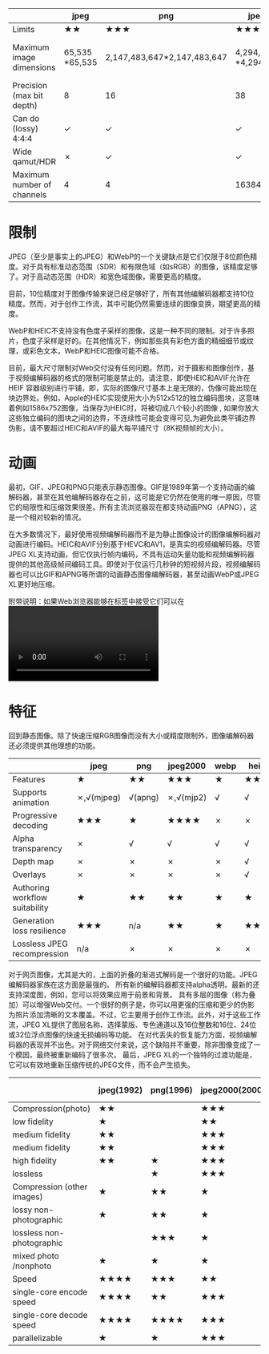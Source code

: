 | |jpeg|png|jpeg2000|webp|heic|avif|jpeg xl|
|-|-|-|-|-|-|-|-|
| Limits  | ★★ | ★★★| ★★★★| ★ | ★★★ | ★★★+ | ★★★★|
| Maximum image dimensions |65,535 *65,535|2,147,483,647*2,147,483,647|4,294,967,295 *4,294,967,295| 16,383*16,383 | 8193 x4320(or grid with potentiaboundary artifacts)| 8193 x4320(or grid with potentiaboundary artifacts) |1,073,741,823*1,073,741,823 |
|Precision (max bit depth)|8|16| 38| 8 | 10 | 10 | 32 |
|Can do (lossy) 4:4:4|✓|✓|✓|✗|✗|✓|✓|
|Wide qamut/HDR|✗|✓|✓|✗|✓|✓|✓|
|Maximum number of channels|4|4|16384|4|5|5|4099|
# 限制
JPEG（至少是事实上的JPEG）和WebP的一个关键缺点是它们仅限于8位颜色精度。对于具有标准动态范围（SDR）和有限色域（如sRGB）的图像，该精度足够了。对于高动态范围（HDR）和宽色域图像，需要更高的精度。

目前，10位精度对于图像传输来说已经足够好了，所有其他编解码器都支持10位精度。然而，对于创作工作流，其中可能仍然需要连续的图像变换，期望更高的精度。

WebP和HEIC不支持没有色度子采样的图像，这是一种不同的限制。对于许多照片，色度子采样是好的。在其他情况下，例如那些具有彩色方面的精细细节或纹理，或彩色文本，WebP和HEIC图像可能不合格。

目前，最大尺寸限制对Web交付没有任何问题。然而，对于摄影和图像创作，基于视频编解码器的格式的限制可能是禁止的。请注意，即使HEIC和AVIF允许在HEIF
容器级别进行平铺，即，实际的图像尺寸基本上是无限的，伪像可能出现在块边界处。例如，Apple的HEIC实现使用大小为512x512的独立编码图块，这意味着例如1586x752图像，当保存为HEIC时，将被切成八个较小的图像 , 
如果你放大这些独立编码的图块之间的边界，不连续性可能会变得可见,为避免此类平铺边界伪影，请不要超过HEIC和AVIF的最大每平铺尺寸（8K视频帧的大小）。
# 动画
最初，GIF、JPEG和PNG只能表示静态图像。GIF是1989年第一个支持动画的编解码器，甚至在其他编解码器存在之前，这可能是它仍然在使用的唯一原因，尽管它的局限性和压缩效果很差。所有主流浏览器现在都支持动画PNG（APNG），这是一个相对较新的情况。

在大多数情况下，最好使用视频编解码器而不是为静止图像设计的图像编解码器对动画进行编码。HEIC和AVIF分别基于HEVC和AV1，是真实的视频编解码器。尽管JPEG XL支持动画，但它仅执行帧内编码，不具有运动矢量功能和视频编解码器提供的其他高级帧间编码工具。即使对于仅运行几秒钟的短视频片段，视频编解码器也可以比GIF和APNG等所谓的动画静态图像编解码器，甚至动画WebP或JPEG XL更好地压缩。

附带说明：如果Web浏览器能够在<img>标签中接受它们可以在<video>标签中播放的所有视频编解码器，那就太好了，唯一的区别是在<img>标签中，视频是自动播放、静音和循环的。这样，像VP9和AV1这样的新的和精湛的视频编解码器将自动为动画工作，我们最终可以摆脱古老的GIF格式。

# 特征

回到静态图像。除了快速压缩RGB图像而没有大小或精度限制外，图像编解码器还必须提供其他理想的功能。

| |jpeg|png|jpeg2000|webp|heic|avif|jpeg xl|
|-|-|-|-|-|-|-|-|
|Features|★|★★|★★★|★|★★★|★★★|★★★★|
|Supports animation|✗,√(mjpeg)|√(apng)|✗,√(mjp2)|√|√|√|√|
|Progressive decoding|★★★|★|★★★★|✗|✗|✗|★★★★|
|Alpha transparency|✗|√|√|√|√|√|√|
|Depth map|✗|✗|✗|✗|√|√|√|
|Overlays|✗|✗|✗|✗|√|√|√|
|Authoring workflow suitability|★|★★|★★|★|★|★|★★★★|
|Generation loss resilience|★★★|n/a|★★|★|★★|★★|★★★|
|Lossless JPEG recompression|n/a|✗|✗|✗|✗|√|

对于网页图像，尤其是大的，上面的折叠的渐进式解码是一个很好的功能。JPEG编解码器家族在这方面是最强的。
所有新的编解码器都支持alpha透明。最新的还支持深度图，例如，您可以将效果应用于前景和背景。
具有多层的图像（称为叠加）可以增强Web交付。一个很好的例子是，你可以用更强的压缩和更少的伪影为照片添加清晰的文本覆盖。不过，它主要用于创作工作流。此外，对于这些工作流，JPEG XL提供了图层名称、选择蒙版、专色通道以及16位整数和16位、24位或32位浮点图像的快速无损编码等功能。
在对代丢失的恢复能力方面，视频编解码器的表现并不出色。对于网络交付来说，这个缺陷并不重要，除非图像变成了一个模因，最终被重新编码了很多次。
最后，JPEG XL的一个独特的过渡功能是，它可以有效地重新压缩传统的JPEG文件，而不会产生损失。

| | jpeg(1992) | png(1996) | jpeg2000(2000) | webp(2010) | heic(2015) | avif(2019) | jpeg xl(2021) |
|-|----------|----------|---------------|-----------|------------|-----------|--------------|
|Compression(photo)|★★||★★★|★★|★★★★| ★★★★      |★★★★|
|low fidelity|★||★★|★★|★★★★| ★★★★      |★★★|
|medium fidelity|★★||★★★|★★|★★★| ★★★★      |★★★★|
|medium fidelity|★★||★★★|★★|★★★| ★★★★      |★★★★|
|high fidelity|★★|★|★★★|★|★★| ★★★       |★★★★|
|lossless||★|★★★|★★|★★| ★★        |★★★★|
|Compression (other images)|★|★★|★|★★★|★★| ★★★+      |★★★★|
|lossy non-photographic|★|★★|★|★★★|★★| ★★★★     |★★★★|
|lossless non-photographic||★★★|★|★★★★|★| ★★     |★★★★|
|mixed photo /nonphoto|★|★|★|★★|★★| ★★★★    |★★★★|
|Speed|★★★★|★★★|★★|★★★|★★| ★★  |★★★★|
|single-core encode speed|★★★★|★★|★★★|★★★|★★| ★   |★★★★|
|single-core decode speed|★★★★|★★★★|★★★|★★★★|★★| ★★   |★★★★|
|parallelizable|★|★|★★★|★|★★★| ★★★   |★★★★|